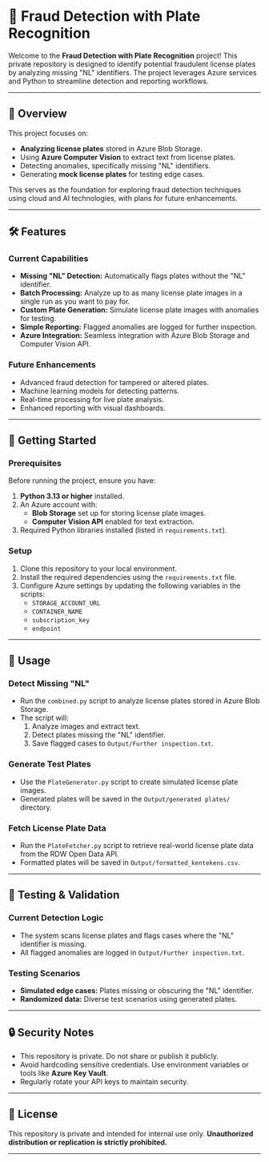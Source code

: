 # 🚗 Fraud Detection with Plate Recognition

Welcome to the **Fraud Detection with Plate Recognition** project! This private repository is designed to identify potential fraudulent license plates by analyzing missing "NL" identifiers. The project leverages Azure services and Python to streamline detection and reporting workflows.

---

## 📖 Overview

This project focuses on:

- **Analyzing license plates** stored in Azure Blob Storage.
- Using **Azure Computer Vision** to extract text from license plates.
- Detecting anomalies, specifically missing "NL" identifiers.
- Generating **mock license plates** for testing edge cases.

This serves as the foundation for exploring fraud detection techniques using cloud and AI technologies, with plans for future enhancements.

---

## 🛠️ Features

### Current Capabilities
- **Missing "NL" Detection:** Automatically flags plates without the "NL" identifier.
- **Batch Processing:** Analyze up to as many license plate images in a single run as you want to pay for.
- **Custom Plate Generation:** Simulate license plate images with anomalies for testing.
- **Simple Reporting:** Flagged anomalies are logged for further inspection.
- **Azure Integration:** Seamless integration with Azure Blob Storage and Computer Vision API.

### Future Enhancements
- Advanced fraud detection for tampered or altered plates.
- Machine learning models for detecting patterns.
- Real-time processing for live plate analysis.
- Enhanced reporting with visual dashboards.

---

## 🚀 Getting Started

### Prerequisites
Before running the project, ensure you have:

1. **Python 3.13 or higher** installed.
2. An Azure account with:
   - **Blob Storage** set up for storing license plate images.
   - **Computer Vision API** enabled for text extraction.
3. Required Python libraries installed (listed in `requirements.txt`).

### Setup
1. Clone this repository to your local environment.
2. Install the required dependencies using the `requirements.txt` file.
3. Configure Azure settings by updating the following variables in the scripts:
   - `STORAGE_ACCOUNT_URL`
   - `CONTAINER_NAME`
   - `subscription_key`
   - `endpoint`

---

## 🔧 Usage

### Detect Missing "NL"
- Run the `combined.py` script to analyze license plates stored in Azure Blob Storage.
- The script will:
  1. Analyze images and extract text.
  2. Detect plates missing the "NL" identifier.
  3. Save flagged cases to `Output/Further inspection.txt`.

### Generate Test Plates
- Use the `PlateGenerator.py` script to create simulated license plate images.
- Generated plates will be saved in the `Output/generated plates/` directory.

### Fetch License Plate Data
- Run the `PlateFetcher.py` script to retrieve real-world license plate data from the RDW Open Data API.
- Formatted plates will be saved in `Output/formatted_kentekens.csv`.

---

## 🧪 Testing & Validation

### Current Detection Logic
- The system scans license plates and flags cases where the "NL" identifier is missing.
- All flagged anomalies are logged in `Output/Further inspection.txt`.

### Testing Scenarios
- **Simulated edge cases:** Plates missing or obscuring the "NL" identifier.
- **Randomized data:** Diverse test scenarios using generated plates.

---

## 🔒 Security Notes

- This repository is private. Do not share or publish it publicly.
- Avoid hardcoding sensitive credentials. Use environment variables or tools like **Azure Key Vault**.
- Regularly rotate your API keys to maintain security.

---

## 📝 License

This repository is private and intended for internal use only. **Unauthorized distribution or replication is strictly prohibited.**

---
